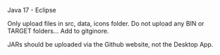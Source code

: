 Java 17 - Eclipse

Only upload files in src, data, icons folder. Do not upload any BIN or TARGET folders... Add to gitginore.

JARs should be uploaded via the Github website, not the Desktop App. 
